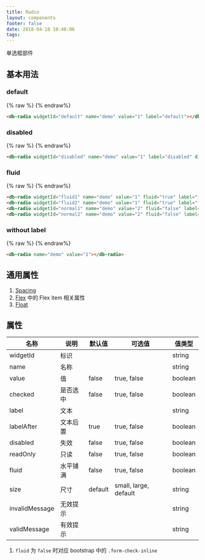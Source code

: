 ```yaml
---
title: Radio
layout: components
footer: false
date: 2018-04-18 10:48:06
tags:
---
```


单选框部件

## 基本用法

### default
{% raw %}
<db-radio widgetId="defaultDemo" name="demo" value="1" label="default"></db-radio>
{% endraw%}
```html
<db-radio widgetId="default" name="demo" value="1" label="default"></db-radio>
```

### disabled
{% raw %}
<db-radio widgetId="disabled" name="demo" value="1" label="disabled" disabled="true"></db-radio>
{% endraw%}
```html
<db-radio widgetId="disabled" name="demo" value="1" label="disabled" disabled="true"></db-radio>
```

### fluid
{% raw %}
<db-radio widgetId="fluid1" name="demo" value="1" fluid="true" label="fluid demo1"></db-radio>
<db-radio widgetId="fluid2" name="demo" value="1" fluid="true" label="fluid demo2"></db-radio>
<db-radio widgetId="normal1" name="demo" value="2" fluid="false" label="default demo1"></db-radio>
<db-radio widgetId="normal2" name="demo" value="2" fluid="false" label="default demo2"></db-radio>
{% endraw%}
```html
<db-radio widgetId="fluid1" name="demo" value="1" fluid="true" label="fluid demo1"></db-radio>
<db-radio widgetId="fluid2" name="demo" value="1" fluid="true" label="fluid demo2"></db-radio>
<db-radio widgetId="normal1" name="demo" value="2" fluid="false" label="default demo1"></db-radio>
<db-radio widgetId="normal2" name="demo" value="2" fluid="false" label="default demo2"></db-radio>
```

### without label
{% raw %}
<db-radio name="demo" value="1"></db-radio>
{% endraw%}
```html
<db-radio name="demo" value="1"></db-radio>
```

## 通用属性

1. [Spacing](../Utilities/Spacing.html)
1. [Flex](../Utilities/Flex.html) 中的 Flex item 相关属性
1. [Float](../Utilities/Float.html)

## 属性

| 名称  | 说明 | 默认值 | 可选值 | 值类型 |
| ----- | ------ | ----- | ----- | --------- |
| widgetId | 标识 | | | string |
| name | 名称 | | | string |
| value | 值 | false | true, false | boolean |
| checked | 是否选中 | false | true, false | boolean |
| label | 文本 | | | string |
| labelAfter | 文本后置 | true | true, false | boolean |
| disabled | 失效 | false | true, false | boolean |
| readOnly | 只读 | false | true, false | boolean |
| fluid | 水平铺满 | false | true, false | boolean |
| size | 尺寸 | default | small, large, default | string |
| invalidMessage | 无效提示 | | | string |
| validMessage | 有效提示 | | | string |

1. `fluid` 为 `false` 时对应 bootstrap 中的 `.form-check-inline`